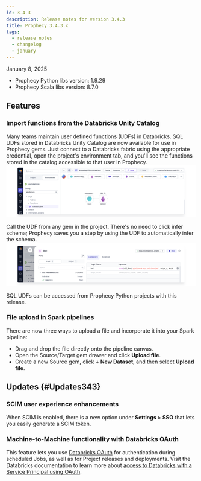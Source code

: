 ```yaml
---
id: 3-4-3
description: Release notes for version 3.4.3
title: Prophecy 3.4.3.x
tags:
  - release notes
  - changelog
  - january
---
```


January 8, 2025

- Prophecy Python libs version: 1.9.29
- Prophecy Scala libs version: 8.7.0

## Features

### Import functions from the Databricks Unity Catalog

Many teams maintain user defined functions (UDFs) in Databricks. SQL UDFs stored in Databricks Unity Catalog are now available for use in Prophecy gems. Just connect to a Databricks fabric using the appropriate credential, open the project's environment tab, and you'll see the functions stored in the catalog accessible to that user in Prophecy.
![img](./img/UDFs.png)

Call the UDF from any gem in the project. There's no need to click infer schema; Prophecy saves you a step by using the UDF to automatically infer the schema.
![img](./img/CallFunc.png)

SQL UDFs can be accessed from Prophecy Python projects with this release.

### File upload in Spark pipelines

There are now three ways to upload a file and incorporate it into your Spark pipeline:

- Drag and drop the file directly onto the pipeline canvas.
- Open the Source/Target gem drawer and click **Upload file**.
- Create a new Source gem, click **+ New Dataset**, and then select **Upload file**.

## Updates {#Updates343}

### SCIM user experience enhancements

When SCIM is enabled, there is a new option under **Settings > SSO** that lets you easily generate a SCIM token.

### Machine-to-Machine functionality with Databricks OAuth

This feature lets you use [Databricks OAuth](docs/administration/authentication/databricks-oauth.md) for authentication during scheduled Jobs, as well as for Project releases and deployments. Visit the Databricks documentation to learn more about [access to Databricks with a Service Principal using OAuth](https://docs.databricks.com/en/dev-tools/auth/oauth-m2m.html).

